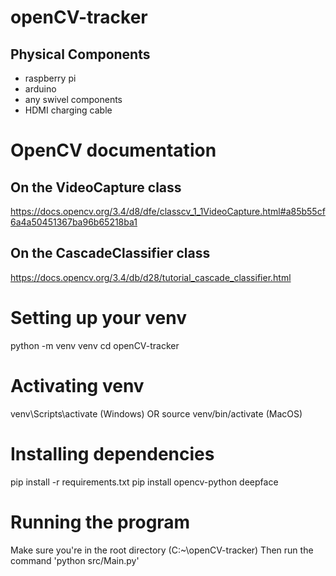 # openCV-tracker
## Physical Components
- raspberry pi
- arduino
- any swivel components
- HDMI charging cable

# OpenCV documentation
## On the VideoCapture class
https://docs.opencv.org/3.4/d8/dfe/classcv_1_1VideoCapture.html#a85b55cf6a4a50451367ba96b65218ba1

## On the CascadeClassifier class
https://docs.opencv.org/3.4/db/d28/tutorial_cascade_classifier.html

# Setting up your venv
python -m venv venv
cd openCV-tracker

# Activating venv
venv\Scripts\activate (Windows) OR source venv/bin/activate (MacOS)

# Installing dependencies
pip install -r requirements.txt
pip install opencv-python deepface

# Running the program
Make sure you're in the root directory (C:\~\openCV-tracker)
Then run the command 'python src/Main.py'